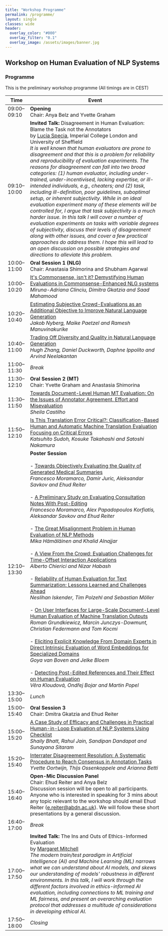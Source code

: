 ```yaml
---
title: "Workshop Programme"
permalink: /programme/
layout: single
classes: wide
header:
  overlay_color: "#000"
  overlay_filter: "0.1"
  overlay_image: /assets/images/banner.jpg
---
```


## Workshop on Human Evaluation of NLP Systems

### Programme
This is the preliminary workshop programme (All timings are in CEST)

| Time          | Event                                |
| ------------- | ------------------------------------ |
| 09:00–09:10 | **Opening** <br> Chair: Anya Belz and Yvette Graham |
| 09:10–10:00 | **Invited Talk:** Disagreement in Human Evaluation: Blame the Task not the Annotators<br>by [Lucia Specia](https://www.imperial.ac.uk/people/l.specia), Imperial College London and University of Sheffield<br><em> It is well known that human evaluators are prone to disagreement and that this is a problem for reliability and reproducibility of evaluation experiments. The reasons for disagreement can fall into two broad categories: (1) human evaluator, including under-trained, under-incentivised, lacking expertise, or ill-intended individuals, e.g., cheaters; and (2) task, including ill-definition, poor guidelines, suboptimal setup, or inherent subjectivity. While in an ideal evaluation experiment many of these elements will be controlled for, I argue that task subjectivity is a much harder issue. In this talk I will cover a number of evaluation experiments on tasks with variable degrees of subjectivity, discuss their levels of disagreement along with other issues, and cover a few practical approaches do address them. I hope this will lead to an open discussion on possible strategies and directions to alleviate this problem.</em>  |
| 10:00–11:00 | **Oral Session 1 (NLG)**  <br> Chair: Anastasia Shimorina and Shubham Agarwal |
| 10:00–10:20 | [It's Commonsense, isn't it? Demystifying Human Evaluations in Commonsense-Enhanced NLG systems](../papers/2021.humeval-1.1.pdf) <br> *Miruna-Adriana Clinciu, Dimitra Gkatzia and Saad Mahamood* |
| 10:20–10:40 | [Estimating Subjective Crowd-Evaluations as an Additional Objective to Improve Natural Language Generation](../papers/2021.humeval-1.2.pdf) <br> *Jakob Nyberg, Maike Paetzel and Ramesh Manuvinakurike* |
| 10:40–11:00 | [Trading Off Diversity and Quality in Natural Language Generation](../papers/2021.humeval-1.3.pdf) <br> *Hugh Zhang, Daniel Duckworth, Daphne Ippolito and Arvind Neelakantan* |
| 11:00–11:30 | *Break*                              |
| 11:30–12:10 | **Oral Session 2 (MT)**  <br> Chair: Yvette Graham and Anastasia Shimorina |
| 11:30–11:50 | [Towards Document-Level Human MT Evaluation: On the Issues of Annotator Agreement, Effort and Misevaluation](../papers/2021.humeval-1.4.pdf) <br> *Sheila Castilho* |
| 11:50–12:10 | [Is This Translation Error Critical?: Classification-Based Human and Automatic Machine Translation Evaluation Focusing on Critical Errors](../papers/2021.humeval-1.5.pdf) <br> *Katsuhito Sudoh, Kosuke Takahashi and Satoshi Nakamura* |
| 12:10–13:30 | **Poster Session** <br><br>- [Towards Objectively Evaluating the Quality of Generated Medical Summaries](../papers/2021.humeval-1.6.pdf) <br> *Francesco Moramarco, Damir Juric, Aleksandar Savkov and Ehud Reiter* <br><br>- [A Preliminary Study on Evaluating Consultation Notes With Post-Editing](../papers/2021.humeval-1.7.pdf) <br> *Francesco Moramarco, Alex Papadopoulos Korfiatis, Aleksandar Savkov and Ehud Reiter* <br><br>- [The Great Misalignment Problem in Human Evaluation of NLP Methods](../papers/2021.humeval-1.8.pdf) <br> *Mika Hämäläinen and Khalid Alnajjar* <br><br>- [A View From the Crowd: Evaluation Challenges for Time-Offset Interaction Applications](../papers/2021.humeval-1.9.pdf) <br> *Alberto Chierici and Nizar Habash*<br><br>- [Reliability of Human Evaluation for Text Summarization: Lessons Learned and Challenges Ahead](../papers/2021.humeval-1.10.pdf) <br> *Neslihan Iskender, Tim Polzehl and Sebastian Möller*<br><br>- [On User Interfaces for Large-Scale Document-Level Human Evaluation of Machine Translation Outputs](../papers/2021.humeval-1.11.pdf) <br> *Roman Grundkiewicz, Marcin Junczys-Dowmunt, Christian Federmann and Tom Kocmi*<br><br>- [Eliciting Explicit Knowledge From Domain Experts in Direct Intrinsic Evaluation of Word Embeddings for Specialized Domains](../papers/2021.humeval-1.12.pdf) <br> *Goya van Boven and Jelke Bloem*<br><br>- [Detecting Post-Edited References and Their Effect on Human Evaluation](../papers/2021.humeval-1.13.pdf) <br> *Věra Kloudová, Ondřej Bojar and Martin Popel* |
| 13:30–15:00 | *Lunch*                              |
| 15:00–15:40 | **Oral Session 3**  <br> Chair: Dmitra Gkatzia and Ehud Reiter |
| 15:00–15:20 | [A Case Study of Efficacy and Challenges in Practical Human-in-Loop Evaluation of NLP Systems Using Checklist](../papers/2021.humeval-1.14.pdf) <br> *Shaily Bhatt, Rahul Jain, Sandipan Dandapat and Sunayana Sitaram* |
| 15:20–15:40 | [Interrater Disagreement Resolution: A Systematic Procedure to Reach Consensus in Annotation Tasks](../papers/2021.humeval-1.15.pdf) <br> *Yvette Oortwijn, Thijs Ossenkoppele and Arianna Betti* |
| 15:40–16:40 | **Open-Mic Discussion Panel** <br> Chair: Ehud Reiter and Anya Belz <br> Discussion session will be open to all participants. Anyone who is interested in speaking for 3 mins about any topic relevant to the workshop should email Ehud Reiter (<e.reiter@abdn.ac.uk>).  We will follow these short presentations by a general discussion.  |
| 16:40–17:00 | *Break*                              |
| 17:00–17:50 | **Invited Talk:** The Ins and Outs of Ethics-Informed Evaluation <br>by [Margaret Mitchell](http://www.m-mitchell.com/)<br><em> The modern train/test paradigm in Artificial Intelligence (AI) and Machine Learning (ML) narrows what we can understand about AI models, and skews our understanding of models' robustness in different environments.  In this talk, I will work through the different factors involved in ethics-informed AI evaluation, including connections to ML training and ML fairness, and present an overarching evaluation protocol that addresses a multitude of considerations in developing ethical AI.</em>  |
| 17:50–18:00 | *Closing*                            |

